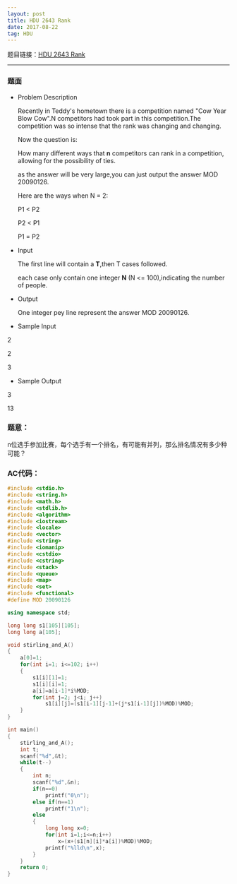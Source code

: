 ```yaml
---
layout: post
title: HDU 2643 Rank
date: 2017-08-22 
tag: HDU
---
```


题目链接：[HDU 2643 Rank](http://acm.hdu.edu.cn/showproblem.php?pid=2643)

-------------------
### 题面
* Problem Description

    Recently in Teddy's hometown there is a competition named "Cow Year Blow Cow".N competitors had took part in this competition.The competition was so intense that the rank was changing and changing. 
    
    Now the question is: 
    
    How many different ways that **n** competitors can rank in a competition, allowing for the possibility of ties. 
    
    as the answer will be very large,you can just output the answer MOD 20090126. 
    
    Here are the ways when N = 2: 
    
    P1 < P2 
    
    P2 < P1 
    
    P1 = P2 

* Input

    The first line will contain a **T**,then T cases followed. 
    
    each case only contain one integer **N** (N <= 100),indicating the number of people.

* Output

    One integer pey line represent the answer MOD 20090126.

* Sample Input

2

2

3

* Sample Output

3

13

### 题意：

n位选手参加比赛，每个选手有一个排名，有可能有并列，那么排名情况有多少种可能？ 

### AC代码：
``` c++
#include <stdio.h>
#include <string.h>
#include <math.h>
#include <stdlib.h>
#include <algorithm>
#include <iostream>
#include <locale>
#include <vector>
#include <string>
#include <iomanip>
#include <cstdio>
#include <cstring>
#include <stack>
#include <queue>
#include <map>
#include <set>
#include <functional>
#define MOD 20090126

using namespace std;

long long s1[105][105];
long long a[105];

void stirling_and_A()
{
    a[0]=1;
    for(int i=1; i<=102; i++)
    {
        s1[i][1]=1;
        s1[i][i]=1;
        a[i]=a[i-1]*i%MOD;
        for(int j=2; j<i; j++)
            s1[i][j]=(s1[i-1][j-1]+(j*s1[i-1][j])%MOD)%MOD;
    }
}

int main()
{
    stirling_and_A();
    int t;
    scanf("%d",&t);
    while(t--)
    {
        int n;
        scanf("%d",&n);
        if(n==0)
            printf("0\n");
        else if(n==1)
            printf("1\n");
        else
        {
            long long x=0;
            for(int i=1;i<=n;i++)
                x=(x+(s1[n][i]*a[i])%MOD)%MOD;
            printf("%lld\n",x);
        }
    }
    return 0;
}
```
